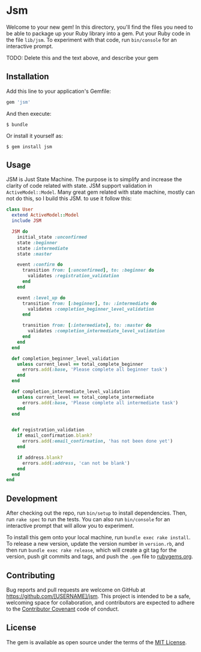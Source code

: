 # Jsm

Welcome to your new gem! In this directory, you'll find the files you need to be able to package up your Ruby library into a gem. Put your Ruby code in the file `lib/jsm`. To experiment with that code, run `bin/console` for an interactive prompt.

TODO: Delete this and the text above, and describe your gem

## Installation

Add this line to your application's Gemfile:

```ruby
gem 'jsm'
```

And then execute:

    $ bundle

Or install it yourself as:

    $ gem install jsm

## Usage

JSM is Just State Machine. The purpose is to simplify and increase the clarity of code related with state. JSM support validation in `ActiveModel::Model`. Many great gem related with state machine, mostly can not do this, so I build this JSM. to use it follow this:

```ruby
class User
  extend ActiveModel::Model
  include JSM

  JSM do
    initial_state :unconfirmed
    state :beginner
    state :intermediate
    state :master

    event :confirm do
      transition from: [:unconfirmed], to: :beginner do
        validates :registration_validation
      end
    end

    event :level_up do
      transition from: [:beginner], to: :intermediate do
        validates :completion_beginner_level_validation
      end

      transition from: [:intermediate], to: :master do
        validates :completion_intermediate_level_validation
      end
    end
  end

  def completion_beginner_level_validation
    unless current_level == total_complete_beginner
      errors.add(:base, 'Please complete all beginner task')
    end
  end

  def completion_intermediate_level_validation
    unless current_level == total_complete_intermediate
      errors.add(:base, 'Please complete all intermediate task')
    end
  end


  def registration_validation
    if email_confirmation.blank?
      errors.add(:email_confirmation, 'has not been done yet')
    end

    if address.blank?
      errors.add(:address, 'can not be blank')
    end
  end
end
```

## Development

After checking out the repo, run `bin/setup` to install dependencies. Then, run `rake spec` to run the tests. You can also run `bin/console` for an interactive prompt that will allow you to experiment.

To install this gem onto your local machine, run `bundle exec rake install`. To release a new version, update the version number in `version.rb`, and then run `bundle exec rake release`, which will create a git tag for the version, push git commits and tags, and push the `.gem` file to [rubygems.org](https://rubygems.org).

## Contributing

Bug reports and pull requests are welcome on GitHub at https://github.com/[USERNAME]/jsm. This project is intended to be a safe, welcoming space for collaboration, and contributors are expected to adhere to the [Contributor Covenant](contributor-covenant.org) code of conduct.


## License

The gem is available as open source under the terms of the [MIT License](http://opensource.org/licenses/MIT).
